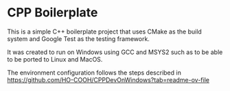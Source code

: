 # CPP Boilerplate

This is a simple C++ boilerplate project that uses CMake as the build system and Google Test as the testing framework.

It was created to run on Windows using GCC and MSYS2 such as to be able to be ported to Linux and MacOS.

The environment configuration follows the steps described in https://github.com/HO-COOH/CPPDevOnWindows?tab=readme-ov-file

